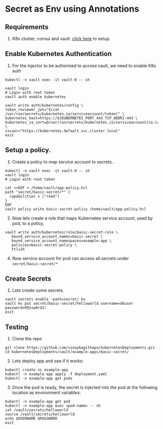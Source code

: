 # Secret as Env using Annotations

## Requirements
1. K8s cluster, consul and vault. [click here](../../helm/README.md) to setup.

## Enable Kubernetes Authentication
1. For the injector to be authorised to access vault, we need to enable K8s auth
```shell
kubectl -n vault exec -it vault-0 -- sh 

vault login
# Login with root taken
vault auth enable kubernetes

vault write auth/kubernetes/config \
token_reviewer_jwt="$(cat /var/run/secrets/kubernetes.io/serviceaccount/token)" \
kubernetes_host=https://${KUBERNETES_PORT_443_TCP_ADDR}:443 \
kubernetes_ca_cert=@/var/run/secrets/kubernetes.io/serviceaccount/ca.crt \
issuer="https://kubernetes.default.svc.cluster.local"
exit
```
## Setup a policy.
1. Create a policy to map service account to secrets..
```shell
kubectl -n vault exec -it vault-0 -- sh 
vault login
# Login with root taken

cat <<EOF > /home/vault/app-policy.hcl
path "secret/basic-secret/*" {
  capabilities = ["read"]
}
EOF
vault policy write basic-secret-policy /home/vault/app-policy.hcl
```
2. Now lets create a role that maps Kubernetes service account, used by pod, to a policy.
```shell
vault write auth/kubernetes/role/basic-secret-role \
   bound_service_account_names=basic-secret \
   bound_service_account_namespaces=example-app \
   policies=basic-secret-policy \
   ttl=1h
```
4. Now service account for pod can access all secrets under `secret/basic-secret/*`

## Create Secrets
1. Lets create some secrets.
```shell
vault secrets enable -path=secret/ kv
vault kv put secret/basic-secret/helloworld username=dbuser password=P@ssw0rd1!
exit
```

## Testing
1. Clone the repo
```shell
git clone https://github.com/vinaykagithapu/kubernetesDeployments.git
cd kubernetesDeployments/vault/example-apps/basic-secret/
```
2. Lets deploy app and see if it works:
```shell
kubectl create ns example-app
kubectl -n example-app apply -f deployment.yaml
kubectl -n example-app get pods
```
3. Once the pod is ready, the secret is injected into the pod at the following location as environment variables:
```shell
kubectl -n example-app get pod
kubectl -n example-app exec <pod-name> -- sh
cat /vault/secrets/helloworld
source /vault/secrets/helloworld
echo $USERNAME $PASSWORD
exit
```